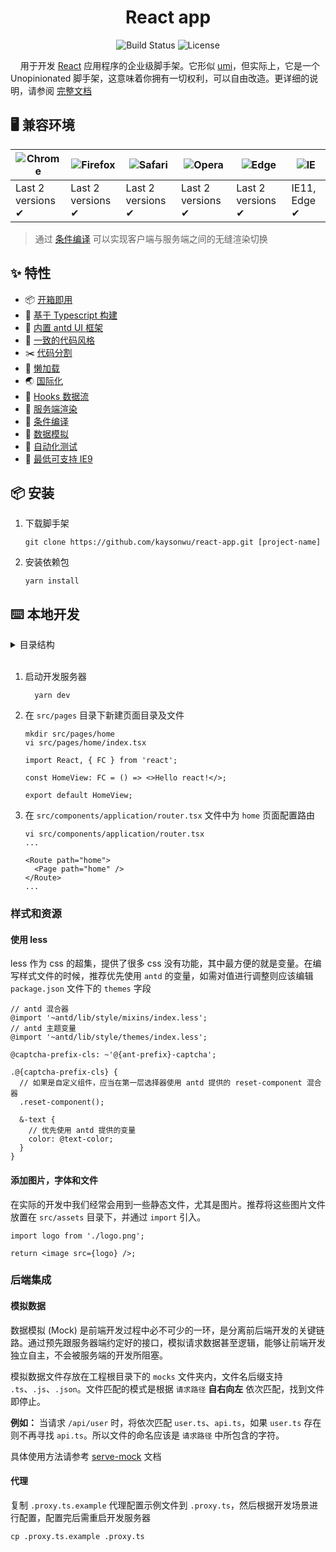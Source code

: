 <h1 align="center">React app</h1>

<p align="center">
<img src="https://img.shields.io/badge/tests-developing-green?logo=github" alt="Build Status">
<img src="https://img.shields.io/badge/license-MIT-green" alt="License" />
</p>

&nbsp;&nbsp;&nbsp;&nbsp;用于开发 [React](https://www.reactjs.org/) 应用程序的企业级脚手架。它形似 [umi](https://umijs.org)，但实际上，它是一个 Unopinionated 脚手架，这意味着你拥有一切权利，可以自由改造。更详细的说明，请参阅 [完整文档](docs/README.md)

## 🖥 兼容环境

| ![Chrome](https://raw.github.com/alrra/browser-logos/master/src/chrome/chrome_48x48.png) | ![Firefox](https://raw.github.com/alrra/browser-logos/master/src/firefox/firefox_48x48.png) | ![Safari](https://raw.github.com/alrra/browser-logos/master/src/safari/safari_48x48.png) | ![Opera](https://raw.github.com/alrra/browser-logos/master/src/opera/opera_48x48.png) | ![Edge](https://raw.github.com/alrra/browser-logos/master/src/edge/edge_48x48.png) | ![IE](https://raw.github.com/alrra/browser-logos/master/src/archive/internet-explorer_9-11/internet-explorer_9-11_48x48.png) |
| --- | --- | --- | --- | --- | --- |
| Last 2 versions ✔ | Last 2 versions ✔ | Last 2 versions ✔ | Last 2 versions ✔ | Last 2 versions ✔ | IE11, Edge ✔ |

> 通过 [条件编译](docs/conditional-compile.md) 可以实现客户端与服务端之间的无缝渲染切换

## ✨ 特性

- 📦 [开箱即用](docs/getting-started.md)
- 🌳 [基于 Typescript 构建](http://www.typescriptlang.org/)
- 🌷 [内置 antd UI 框架](https://ant.design/)
- 🌹 [一致的代码风格](docs/code-style.md)
- ✂️ [代码分割](docs/code-splitting.md)
- 🚀 [懒加载](docs/lazy-loading.md)
- 🌏 [国际化](docs/i18n.md)
- 🍔 [Hooks 数据流](docs/hooks.md)
- 🎯 [服务端渲染](docs/ssr.md)
- 💎 [条件编译](docs/conditional-compile.md)
- 🌟 [数据模拟](docs/mock.md)
- 🐛 [自动化测试](docs/testing.md)
- 📌 [最低可支持 IE9](docs/compat.md)

## 📦 安装

1. 下载脚手架

   ```shell
   git clone https://github.com/kaysonwu/react-app.git [project-name]
   ```

2. 安装依赖包

   ```shell
   yarn install
   ```

## ⌨️ 本地开发

<details>
<summary>目录结构</summary><br />

```text
├── docs                                // 文档目录
│
├── mocks                               // 模拟数据目录
│
├── public                              // 客户端构建目录
│   ├── images/
│   ├── .gitignore
│   └── update-browser.html             // 浏览器升级提示页面
│
├── server                              // 服务端构建目录
│
├── src                                 // 源代码目录
│   ├── components                      //  组件目录
│   │   ├── application                 //    应用
│   │   │   ├── context.tsx             //      上下文
│   │   │   ├── index.tsx               //
│   │   │   └── route.tsx               //      路由
│   │   │
│   │   ├── loadable                    //    代码拆分
│   │   │   ├── locale.tsx              //      国际化
│   │   │   └── page.tsx                //      页面
│   │   │
│   │   └── locale-provider             //    国际化
│   │       └── index.tsx
│   │
│   ├── locales                         //  国际化语言存放目录
│   │   └── zh-CN                       //    简体中文
│   │       ├── home.ts                 //      home 页面翻译
│   │       └── index.ts                //      公用翻译
│   │
│   ├── pages                           //  页面目录
│   │   ├── exception                   //    异常页面
│   │   │   ├── 403.tsx
│   │   │   ├── 404.tsx
│   │   │   └── 500.tsx
│   │   └── home                        //    Home 示例页面
│   │       └── index.tsx
│   │
│   ├── rules                           //  `antd` From 组件自定义验证规则
│   │
│   ├── services                        //  API 服务
│   │
│   ├── typings                         //  Typescript 全局声明文件
│   │   ├── api.d.ts                    //    API
│   │   ├── images.d.ts                 //    资源文件
│   │   ├── locale.d.ts                 //    国际化
│   │   └── store.d.ts                  //    数据
│   │
│   ├── utils                           //  应用工具箱
│   │   ├── loadable.ts                 //    代码拆分
│   │   ├── locale.ts                   //    国际化
│   │   ├── route.ts                    //    路由
│   │   ├── store.ts                    //    数据
│   │   └── string.ts                   //    字符串辅助函数
│   │
│   ├── indedx.html                     //  HTML 模板
│   ├── index.tsx                       //  入口文件
│   └── server.tsx                      //  服务器文件
│
├── tests                               // 测试目录
├── .editorconfig                       // EditorConfig 配置文件
├── .eslintrc                           // ESLint 配置文件
├── .gitignore                          // Git 忽略文件
├── .prettierignore                     // Prettier 忽略文件
├── .prettierrc                         // Prettier 配置文件
├── .proxy.ts.example                   // webpack-dev-server 代理配置示例文件
├── .stylelintrc                        // Stylelint 配置文件
├── babel.config.js                     // Babel 配置文件
├── LICENSE                             // 开源协议
├── package.json
├── README.md                           // 自述文档
├── tsconfig.json                       // Typescript 配置
└── yarn.lock                           // yarn 依赖包缓存
```

</details>
<br />

1. 启动开发服务器

   ```shell
     yarn dev
   ```

2. 在 `src/pages` 目录下新建页面目录及文件

   ```shell
   mkdir src/pages/home
   vi src/pages/home/index.tsx

   import React, { FC } from 'react';

   const HomeView: FC = () => <>Hello react!</>;

   export default HomeView;
   ```

3. 在 `src/components/application/router.tsx` 文件中为 `home` 页面配置路由

   ```shell
   vi src/components/application/router.tsx
   ...

   <Route path="home">
     <Page path="home" />
   </Route>
   ...
   ```

### 样式和资源

#### 使用 less

less 作为 css 的超集，提供了很多 css 没有功能，其中最方便的就是变量。在编写样式文件的时候，推荐优先使用 `antd` 的变量，如需对值进行调整则应该编辑 `package.json` 文件下的 `themes` 字段

```less
// antd 混合器
@import '~antd/lib/style/mixins/index.less';
// antd 主题变量
@import '~antd/lib/style/themes/index.less';

@captcha-prefix-cls: ~'@{ant-prefix}-captcha';

.@{captcha-prefix-cls} {
  // 如果是自定义组件，应当在第一层选择器使用 antd 提供的 reset-component 混合器
  .reset-component();

  &-text {
    // 优先使用 antd 提供的变量
    color: @text-color;
  }
}
```

#### 添加图片，字体和文件

在实际的开发中我们经常会用到一些静态文件，尤其是图片。推荐将这些图片文件放置在 `src/assets` 目录下，并通过 `import` 引入。

```text
import logo from './logo.png';

return <image src={logo} />;
```

### 后端集成

#### 模拟数据

数据模拟 (Mock) 是前端开发过程中必不可少的一环，是分离前后端开发的关键链路。通过预先跟服务器端约定好的接口，模拟请求数据甚至逻辑，能够让前端开发独立自主，不会被服务端的开发所阻塞。

模拟数据文件存放在工程根目录下的 `mocks` 文件夹内，文件名后缀支持 `.ts`、`.js`、`.json`。文件匹配的模式是根据 `请求路径` **自右向左** 依次匹配，找到文件即停止。

**例如：** 当请求 `/api/user` 时，将依次匹配 `user.ts`、`api.ts`，如果 `user.ts` 存在则不再寻找 `api.ts`。所以文件的命名应该是 `请求路径` 中所包含的字符。

具体使用方法请参考 [serve-mock](https://github.com/kaysonwu/serve-mock) 文档

#### 代理

复制 `.proxy.ts.example` 代理配置示例文件到 `.proxy.ts`，然后根据开发场景进行配置，配置完后需重启开发服务器

```shell
cp .proxy.ts.example .proxy.ts
```
